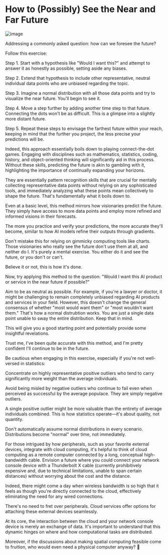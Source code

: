 # How to (Possibly) See the Near and Far Future

![image](images/014-1.png)

Addressing a commonly asked question: how can we foresee the future?

Follow this exercise:

Step 1. Start with a hypothesis like "Would I want this?" and attempt to answer it as honestly as possible, setting aside any biases.

Step 2. Extend that hypothesis to include other representative, neutral individual data points who are unbiased regarding the topic.

Step 3. Imagine a normal distribution with all those data points and try to visualize the near future. You'll begin to see it.

Step 4. Move a step further by adding another time step to that future. Connecting the dots won't be as difficult. This is a glimpse into a slightly more distant future.

Step 5. Repeat these steps to envisage the farthest future within your reach, keeping in mind that the further you project, the less precise your predictions will be.

Indeed, this approach essentially boils down to playing connect-the-dot games. Engaging with disciplines such as mathematics, statistics, coding, history, and object-oriented thinking will significantly aid in this process. Without these skills, predicting the future is akin to gambling with it, highlighting the importance of continually expanding your horizons.

They are essentially pattern recognition skills that are crucial for mentally collecting representative data points without relying on any sophisticated tools, and immediately analyzing what these points mean collectively to shape the future. That's fundamentally what it boils down to.

Even at a basic level, this method mirrors how visionaries predict the future. They simply have access to more data points and employ more refined and informed visions in their forecasts.

The more you practice and verify your predictions, the more accurate they'll become, similar to how AI models refine their outputs through gradients.

Don't mistake this for relying on gimmicky computing tools like charts. Those visionaries who really see the future don't use them at all, and neither do I. It's purely a mental exercise. You either do it and see the future, or you don't or can't.

Believe it or not, this is how it's done.

Now, try applying this method to the question: "Would I want this AI product or service in the near future if possible?"

Aim to be as neutral as possible. For example, if you're a lawyer or doctor, it might be challenging to remain completely unbiased regarding AI products and services in your field. However, this doesn't change the general consensus of whether "most would want them" or "most wouldn't want them." That's how a normal distrubtion works. You are just a single data point unable to sway the entire distribution. Keep that in mind.

This will give you a good starting point and potentially provide some insightful revelations.

Trust me, I've been quite accurate with this method, and I'm pretty confident I'll continue to be in the future.



Be cautious when engaging in this exercise, especially if you're not well-versed in statistics:

Concentrate on highly representative positive outliers who tend to carry significantly more weight than the average individuals.

Avoid being misled by negative outliers who continue to fail even when perceived as successful by the average populace. They are simply negative outliers.

A single positive outlier might be more valuable than the entirety of average individuals combined. This is how statistics operate—it's about quality, not quantity.

Don't automatically assume normal distributions in every scenario. Distributions become "normal" over time, not immediately.


For those intrigued by how peripherals, such as your favorite external devices, integrate with cloud computing, it's helpful to think of cloud computing as a remote computer connected by a long, conceptual high-bandwidth cable. Envision a future where you could connect your network console device with a Thunderbolt X cable (currently prohibitively expensive and, due to technical limitations, unable to span certain distances) without worrying about the cost and the distance.

Indeed, there might come a day when wireless bandwidth is so high that it feels as though you're directly connected to the cloud, effectively eliminating the need for any wired connections.

There's no need to fret over peripherals. Cloud services offer options for attaching these external devices seamlessly.

At its core, the interaction between the cloud and your network console device is merely an exchange of data. It's important to understand that this dynamic hinges on where and how computational tasks are distributed.

Moreover, if the discussions about making spatial computing feasible come to fruition, who would even need a physical computer anyway? 🤣